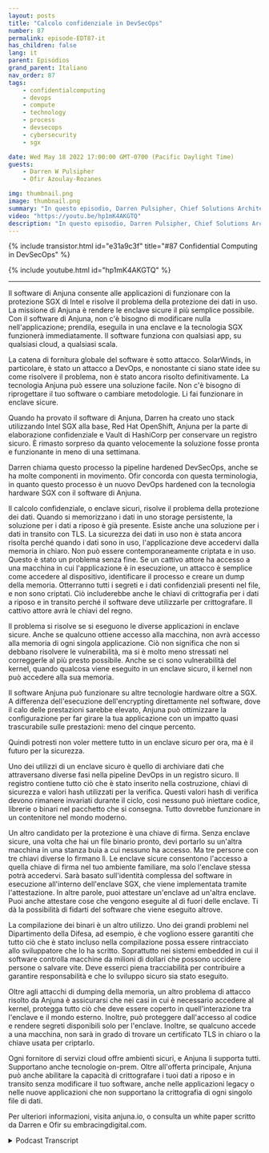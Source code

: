 ```yaml
---
layout: posts
title: "Calcolo confidenziale in DevSecOps"
number: 87
permalink: episode-EDT87-it
has_children: false
lang: it
parent: Episódios
grand_parent: Italiano
nav_order: 87
tags:
    - confidentialcomputing
    - devops
    - compute
    - technology
    - process
    - devsecops
    - cybersecurity
    - sgx

date: Wed May 18 2022 17:00:00 GMT-0700 (Pacific Daylight Time)
guests:
    - Darren W Pulsipher
    - Ofir Azoulay-Rozanes

img: thumbnail.png
image: thumbnail.png
summary: "In questo episodio, Darren Pulsipher, Chief Solutions Architect, Intel, e Ofir Azoulay-Rozanes, Direttore del Product Management, Anjuna, discutono delle soluzioni di Anjuna per il computing confidenziale nel ciclo di vita del DevOps."
video: "https://youtu.be/hp1mK4AKGTQ"
description: "In questo episodio, Darren Pulsipher, Chief Solutions Architect, Intel, e Ofir Azoulay-Rozanes, Direttore del Product Management, Anjuna, discutono delle soluzioni di Anjuna per il computing confidenziale nel ciclo di vita del DevOps."
---
```


<div>
{% include transistor.html id="e31a9c3f" title="#87 Confidential Computing in DevSecOps" %}

{% include youtube.html id="hp1mK4AKGTQ" %}
</div>

---

Il software di Anjuna consente alle applicazioni di funzionare con la protezione SGX di Intel e risolve il problema della protezione dei dati in uso. La missione di Anjuna è rendere le enclave sicure il più semplice possibile. Con il software di Anjuna, non c'è bisogno di modificare nulla nell'applicazione; prendila, eseguila in una enclave e la tecnologia SGX funzionerà immediatamente. Il software funziona con qualsiasi app, su qualsiasi cloud, a qualsiasi scala.

La catena di fornitura globale del software è sotto attacco. SolarWinds, in particolare, è stato un attacco a DevOps, e nonostante ci siano state idee su come risolvere il problema, non è stato ancora risolto definitivamente. La tecnologia Anjuna può essere una soluzione facile. Non c'è bisogno di riprogettare il tuo software o cambiare metodologie. Li fai funzionare in enclave sicure.

Quando ha provato il software di Anjuna, Darren ha creato uno stack utilizzando Intel SGX alla base, Red Hat OpenShift, Anjuna per la parte di elaborazione confidenziale e Vault di HashiCorp per conservare un registro sicuro. È rimasto sorpreso da quanto velocemente la soluzione fosse pronta e funzionante in meno di una settimana.

Darren chiama questo processo la pipeline hardened DevSecOps, anche se ha molte componenti in movimento. Ofir concorda con questa terminologia, in quanto questo processo è un nuovo DevOps hardened con la tecnologia hardware SGX con il software di Anjuna.

Il calcolo confidenziale, o enclave sicuri, risolve il problema della protezione dei dati. Quando si memorizzano i dati in uno storage persistente, la soluzione per i dati a riposo è già presente. Esiste anche una soluzione per i dati in transito con TLS. La sicurezza dei dati in uso non è stata ancora risolta perché quando i dati sono in uso, l'applicazione deve accedervi dalla memoria in chiaro. Non può essere contemporaneamente criptata e in uso. Questo è stato un problema senza fine. Se un cattivo attore ha accesso a una macchina in cui l'applicazione è in esecuzione, un attacco è semplice come accedere al dispositivo, identificare il processo e creare un dump della memoria. Otterranno tutti i segreti e i dati confidenziali presenti nel file, e non sono criptati. Ciò includerebbe anche le chiavi di crittografia per i dati a riposo e in transito perché il software deve utilizzarle per crittografare. Il cattivo attore avrà le chiavi del regno.

Il problema si risolve se si eseguono le diverse applicazioni in enclave sicure. Anche se qualcuno ottiene accesso alla macchina, non avrà accesso alla memoria di ogni singola applicazione. Ciò non significa che non si debbano risolvere le vulnerabilità, ma si è molto meno stressati nel correggerle al più presto possibile. Anche se ci sono vulnerabilità del kernel, quando qualcosa viene eseguito in un enclave sicuro, il kernel non può accedere alla sua memoria.

Il software Anjuna può funzionare su altre tecnologie hardware oltre a SGX. A differenza dell'esecuzione dell'encrypting direttamente nel software, dove il calo delle prestazioni sarebbe elevato, Anjuna può ottimizzare la configurazione per far girare la tua applicazione con un impatto quasi trascurabile sulle prestazioni: meno del cinque percento.

Quindi potresti non voler mettere tutto in un enclave sicuro per ora, ma è il futuro per la sicurezza.

Uno dei utilizzi di un enclave sicuro è quello di archiviare dati che attraversano diverse fasi nella pipeline DevOps in un registro sicuro. Il registro contiene tutto ciò che è stato inserito nella costruzione, chiavi di sicurezza e valori hash utilizzati per la verifica. Questi valori hash di verifica devono rimanere invariati durante il ciclo, così nessuno può iniettare codice, librerie o binari nel pacchetto che si consegna. Tutto dovrebbe funzionare in un contenitore nel mondo moderno.

Un altro candidato per la protezione è una chiave di firma. Senza enclave sicure, una volta che hai un file binario pronto, devi portarlo su un'altra macchina in una stanza buia a cui nessuno ha accesso. Ma tre persone con tre chiavi diverse lo firmano lì. Le enclave sicure consentono l'accesso a quella chiave di firma nel tuo ambiente familiare, ma solo l'enclave stessa potrà accedervi. Sarà basato sull'identità complessa del software in esecuzione all'interno dell'enclave SGX, che viene implementata tramite l'attestazione. In altre parole, puoi attestare un'enclave ad un'altra enclave. Puoi anche attestare cose che vengono eseguite al di fuori delle enclave. Ti dà la possibilità di fidarti del software che viene eseguito altrove.

La compilazione dei binari è un altro utilizzo. Uno dei grandi problemi nel Dipartimento della Difesa, ad esempio, è che vogliono essere garantiti che tutto ciò che è stato incluso nella compilazione possa essere rintracciato allo sviluppatore che lo ha scritto. Soprattutto nei sistemi embedded in cui il software controlla macchine da milioni di dollari che possono uccidere persone o salvare vite. Deve esserci piena tracciabilità per contribuire a garantire responsabilità e che lo sviluppo sicuro sia stato eseguito.

Oltre agli attacchi di dumping della memoria, un altro problema di attacco risolto da Anjuna è assicurarsi che nei casi in cui è necessario accedere al kernel, protegga tutto ciò che deve essere coperto in quell'interazione tra l'enclave e il mondo esterno. Inoltre, può proteggere dall'accesso al codice e rendere segreti disponibili solo per l'enclave. Inoltre, se qualcuno accede a una macchina, non sarà in grado di trovare un certificato TLS in chiaro o la chiave usata per criptarlo.

Ogni fornitore di servizi cloud offre ambienti sicuri, e Anjuna li supporta tutti. Supportano anche tecnologie on-prem. Oltre all'offerta principale, Anjuna può anche abilitare la capacità di crittografare i tuoi dati a riposo e in transito senza modificare il tuo software, anche nelle applicazioni legacy o nelle nuove applicazioni che non supportano la crittografia di ogni singolo file di dati.

Per ulteriori informazioni, visita anjuna.io, o consulta un white paper scritto da Darren e Ofir su embracingdigital.com.



<details>
<summary> Podcast Transcript </summary>

<p></p>

</details>
